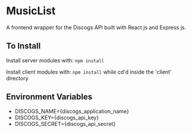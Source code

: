 # MusicList

A frontend wrapper for the Discogs API built with React js and Express js.

## To Install

Install server modules with: `npm install`

Install client modules with: `npm install` while cd'd inside the 'client' directory

## Environment Variables
- DISCOGS_NAME={discogs_application_name}
- DISCOGS_KEY={discogs_api_key}
- DISCOGS_SECRET={discogs_api_secret}
